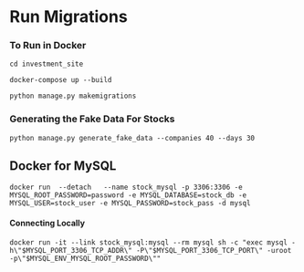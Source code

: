 # Run Migrations
### To Run in Docker
```
cd investment_site
```
```
docker-compose up --build
```

```
python manage.py makemigrations
```
### Generating the Fake Data For Stocks
```
python manage.py generate_fake_data --companies 40 --days 30
```
## Docker for MySQL
```
docker run  --detach   --name stock_mysql -p 3306:3306 -e MYSQL_ROOT_PASSWORD=password -e MYSQL_DATABASE=stock_db -e MYSQL_USER=stock_user -e MYSQL_PASSWORD=stock_pass -d mysql
```

#### Connecting Locally
```
docker run -it --link stock_mysql:mysql --rm mysql sh -c "exec mysql -h\"$MYSQL_PORT_3306_TCP_ADDR\" -P\"$MYSQL_PORT_3306_TCP_PORT\" -uroot -p\"$MYSQL_ENV_MYSQL_ROOT_PASSWORD\""
```